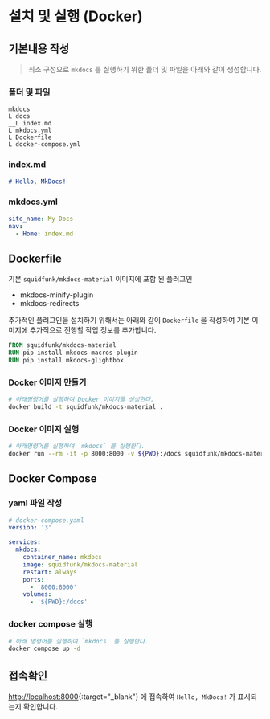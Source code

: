 # 설치 및 실행 (Docker)

## 기본내용 작성

> 최소 구성으로 `mkdocs` 를 실행하기 위한 폴더 및 파일을 아래와 같이 생성합니다.

### 폴더 및 파일

```tree
mkdocs
L docs
__L index.md
L mkdocs.yml
L Dockerfile
L docker-compose.yml
```

### index.md

```markdown
# Hello, MkDocs!
```

### mkdocs.yml

```yaml
site_name: My Docs
nav:
  - Home: index.md
```

## Dockerfile

기본 `squidfunk/mkdocs-material` 이미지에 포함 된 플러그인

- mkdocs-minify-plugin
- mkdocs-redirects

추가적인 플러그인을 설치하기 위해서는 아래와 같이 `Dockerfile` 을 작성하여 기본 이미지에 추가적으로 진행할 작업 정보를 추가합니다.

```Dockerfile
FROM squidfunk/mkdocs-material
RUN pip install mkdocs-macros-plugin
RUN pip install mkdocs-glightbox
```

### Docker 이미지 만들기

```bash
# 아래명령어를 실행하여 Docker 이미지를 생성한다.
docker build -t squidfunk/mkdocs-material .
```

### Docker 이미지 실행

```bash
# 아래명령어를 실행하여 `mkdocs` 를 실행한다.
docker run --rm -it -p 8000:8000 -v ${PWD}:/docs squidfunk/mkdocs-material
```

## Docker Compose

### yaml 파일 작성

```yaml
# docker-compose.yaml
version: '3'

services:
  mkdocs:
    container_name: mkdocs
    image: squidfunk/mkdocs-material
    restart: always
    ports:
      - '8000:8000'
    volumes:
      - '${PWD}:/docs'
```

### docker compose 실행

```bash
# 아래 명령어를 실행하여 `mkdocs` 를 실행한다.
docker compose up -d
```

## 접속확인

[http://localhost:8000](http://localhost:8000){:target="\_blank"} 에 접속하여 `Hello, MkDocs!` 가 표시되는지 확인합니다.
